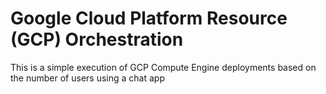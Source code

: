 # Google Cloud Platform Resource (GCP) Orchestration

This is a simple execution of GCP Compute Engine deployments based on the number of users using a chat app
